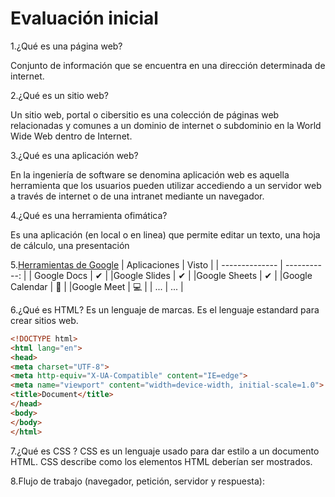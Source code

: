 # Evaluación inicial

1.¿Qué es una página web?

Conjunto de información que se encuentra en una dirección determinada de internet.

2.¿Qué es un sitio web?

Un sitio web, portal o cibersitio es una colección de páginas web relacionadas y comunes a un dominio de internet o subdominio en la World Wide Web dentro de Internet.

3.¿Qué es una aplicación web?

En la ingeniería de software se denomina aplicación web es aquella herramienta que los usuarios pueden utilizar accediendo a un servidor web a través de internet o de una intranet mediante un navegador.

4.¿Qué es una herramienta ofimática?

Es una aplicación (en local o en linea) que permite editar un texto, una hoja de cálculo, una
presentación

5.[Herramientas de Google](https://www.google.com/intl/es-419/chrome/browser-tools/)
| Aplicaciones   | Visto        |
| -------------- | -----------: |
| Google Docs    | ✔  |
|Google Slides   | ✔ |
|Google Sheets   | ✔ |
|Google Calendar | 📆 |
|Google Meet     | 💻 |
| ... | ... |

6.¿Qué es HTML?
Es un lenguaje de marcas. Es el lenguaje estandard para crear sitios web.
```html
<!DOCTYPE html>
<html lang="en">
<head>
<meta charset="UTF-8">
<meta http-equiv="X-UA-Compatible" content="IE=edge">
<meta name="viewport" content="width=device-width, initial-scale=1.0">
<title>Document</title>
</head>
<body>
</body>
</html>
```

7.¿Qué es CSS ?
CSS es un lenguaje usado para dar estilo a un documento HTML. CSS describe como los
elementos HTML deberían ser mostrados.

8.Flujo de trabajo (navegador, petición, servidor y respuesta):

